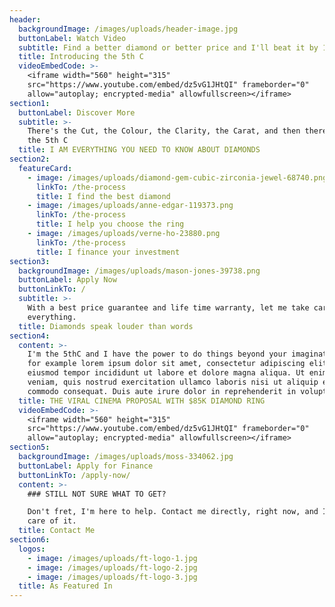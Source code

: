 ```yaml
---
header:
  backgroundImage: /images/uploads/header-image.jpg
  buttonLabel: Watch Video
  subtitle: Find a better diamond or better price and I'll beat it by 10%
  title: Introducing the 5th C
  videoEmbedCode: >-
    <iframe width="560" height="315"
    src="https://www.youtube.com/embed/dz5vG1JHtQI" frameborder="0"
    allow="autoplay; encrypted-media" allowfullscreen></iframe>
section1:
  buttonLabel: Discover More
  subtitle: >-
    There's the Cut, the Colour, the Clarity, the Carat, and then there's me,
    the 5th C
  title: I AM EVERYTHING YOU NEED TO KNOW ABOUT DIAMONDS
section2:
  featureCard:
    - image: /images/uploads/diamond-gem-cubic-zirconia-jewel-68740.png
      linkTo: /the-process
      title: I find the best diamond
    - image: /images/uploads/anne-edgar-119373.png
      linkTo: /the-process
      title: I help you choose the ring
    - image: /images/uploads/verne-ho-23880.png
      linkTo: /the-process
      title: I finance your investment
section3:
  backgroundImage: /images/uploads/mason-jones-39738.png
  buttonLabel: Apply Now
  buttonLinkTo: /
  subtitle: >-
    With a best price guarantee and life time warranty, let me take care of
    everything.
  title: Diamonds speak louder than words
section4:
  content: >-
    I'm the 5thC and I have the power to do things beyond your imagination. Take
    for example lorem ipsum dolor sit amet, consectetur adipiscing elit, sed do
    eiusmod tempor incididunt ut labore et dolore magna aliqua. Ut enim ad minim
    veniam, quis nostrud exercitation ullamco laboris nisi ut aliquip ex ea
    commodo consequat. Duis aute irure dolor in reprehenderit in voluptate vel
  title: THE VIRAL CINEMA PROPOSAL WITH $85K DIAMOND RING
  videoEmbedCode: >-
    <iframe width="560" height="315"
    src="https://www.youtube.com/embed/dz5vG1JHtQI" frameborder="0"
    allow="autoplay; encrypted-media" allowfullscreen></iframe>
section5:
  backgroundImage: /images/uploads/moss-334062.jpg
  buttonLabel: Apply for Finance
  buttonLinkTo: /apply-now/
  content: >-
    ### STILL NOT SURE WHAT TO GET?

    Don't fret, I'm here to help. Contact me directly, right now, and I'll take
    care of it.
  title: Contact Me
section6:
  logos:
    - image: /images/uploads/ft-logo-1.jpg
    - image: /images/uploads/ft-logo-2.jpg
    - image: /images/uploads/ft-logo-3.jpg
  title: As Featured In
---
```


